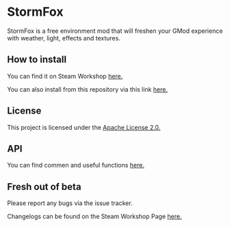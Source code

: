 # StormFox
StormFox is a free environment mod that will freshen your GMod experience with weather, light, effects and textures.

## How to install
You can find it on Steam Workshop [here.][1]

You can also install from this repository via this link [here.][2]

## License

This project is licensed under the [Apache License 2.0.][3]

## API

You can find commen and useful functions [here.][5]

## Fresh out of beta
Please report any bugs via the issue tracker.

Changelogs can be found on the Steam Workshop Page [here.][4]



[1]:http://steamcommunity.com/sharedfiles/filedetails/?id=1132466603
[2]:https://github.com/Nak2/StormFox/archive/master.zip
[3]:https://github.com/Nak2/StormFox/blob/master/LICENSE
[4]:http://steamcommunity.com/sharedfiles/filedetails/changelog/1132466603
[5]:https://github.com/Nak2/StormFox/blob/master/stormfox-api.md
